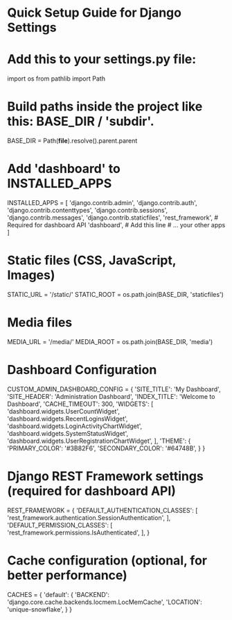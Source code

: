 # Quick Setup Guide for Django Settings

# Add this to your settings.py file:

import os
from pathlib import Path

# Build paths inside the project like this: BASE_DIR / 'subdir'.
BASE_DIR = Path(__file__).resolve().parent.parent

# Add 'dashboard' to INSTALLED_APPS
INSTALLED_APPS = [
    'django.contrib.admin',
    'django.contrib.auth',
    'django.contrib.contenttypes',
    'django.contrib.sessions',
    'django.contrib.messages',
    'django.contrib.staticfiles',
    'rest_framework',  # Required for dashboard API
    'dashboard',       # Add this line
    # ... your other apps
]

# Static files (CSS, JavaScript, Images)
STATIC_URL = '/static/'
STATIC_ROOT = os.path.join(BASE_DIR, 'staticfiles')

# Media files
MEDIA_URL = '/media/'
MEDIA_ROOT = os.path.join(BASE_DIR, 'media')

# Dashboard Configuration
CUSTOM_ADMIN_DASHBOARD_CONFIG = {
    'SITE_TITLE': 'My Dashboard',
    'SITE_HEADER': 'Administration Dashboard',
    'INDEX_TITLE': 'Welcome to Dashboard',
    'CACHE_TIMEOUT': 300,
    'WIDGETS': [
        'dashboard.widgets.UserCountWidget',
        'dashboard.widgets.RecentLoginsWidget',
        'dashboard.widgets.LoginActivityChartWidget',
        'dashboard.widgets.SystemStatusWidget',
        'dashboard.widgets.UserRegistrationChartWidget',
    ],
    'THEME': {
        'PRIMARY_COLOR': '#3B82F6',
        'SECONDARY_COLOR': '#64748B',
    }
}

# Django REST Framework settings (required for dashboard API)
REST_FRAMEWORK = {
    'DEFAULT_AUTHENTICATION_CLASSES': [
        'rest_framework.authentication.SessionAuthentication',
    ],
    'DEFAULT_PERMISSION_CLASSES': [
        'rest_framework.permissions.IsAuthenticated',
    ],
}

# Cache configuration (optional, for better performance)
CACHES = {
    'default': {
        'BACKEND': 'django.core.cache.backends.locmem.LocMemCache',
        'LOCATION': 'unique-snowflake',
    }
}
